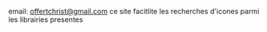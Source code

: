 email: offertchrist@gmail.com
ce site facitlite les recherches d'icones parmi les librairies presentes
